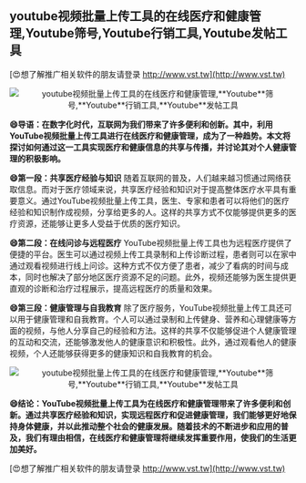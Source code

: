 ## **youtube视频批量上传工具的在线医疗和健康管理,**Youtube**筛号,**Youtube**行销工具,**Youtube**发帖工具**

[😍想了解推广相关软件的朋友请登录 http://www.vst.tw](http://www.vst.tw)

 <center><img src="https://vst.tw/MP4/tuiguang/png/0.png" alt="youtube视频批量上传工具的在线医疗和健康管理,**Youtube**筛号,**Youtube**行销工具,**Youtube**发帖工具"></center>

**😄导语：在数字化时代，互联网为我们带来了许多便利和创新。其中，利用YouTube视频批量上传工具进行在线医疗和健康管理，成为了一种趋势。本文将探讨如何通过这一工具实现医疗和健康信息的共享与传播，并讨论其对个人健康管理的积极影响。**

**😄第一段：共享医疗经验与知识**
随着互联网的普及，人们越来越习惯通过网络获取信息。而对于医疗领域来说，共享医疗经验和知识对于提高整体医疗水平具有重要意义。通过YouTube视频批量上传工具，医生、专家和患者可以将他们的医疗经验和知识制作成视频，分享给更多的人。这样的共享方式不仅能够提供更多的医疗资源，还能够让更多人受益于优质的医疗知识。

**😄第二段：在线问诊与远程医疗**
YouTube视频批量上传工具也为远程医疗提供了便捷的平台。医生可以通过视频上传工具录制和上传诊断过程，患者则可以在家中通过观看视频进行线上问诊。这种方式不仅方便了患者，减少了看病的时间与成本，同时也解决了部分地区医疗资源不足的问题。此外，视频还能够为医生提供更直观的诊断和治疗过程展示，提高远程医疗的质量和效果。

**😄第三段：健康管理与自我教育**
除了医疗服务，YouTube视频批量上传工具还可以用于健康管理和自我教育。个人可以通过录制和上传健身、营养和心理健康等方面的视频，与他人分享自己的经验和方法。这样的共享不仅能够促进个人健康管理的互动和交流，还能够激发他人的健康意识和积极性。此外，通过观看他人的健康视频，个人还能够获得更多的健康知识和自我教育的机会。

 <center><img src="https://vst.tw/MP4/tuiguang/png/3.png" alt="youtube视频批量上传工具的在线医疗和健康管理,**Youtube**筛号,**Youtube**行销工具,**Youtube**发帖工具"></center>

**😄结论：YouTube视频批量上传工具为在线医疗和健康管理带来了许多便利和创新。通过共享医疗经验和知识，实现远程医疗和促进健康管理，我们能够更好地保持身体健康，并以此推动整个社会的健康发展。随着技术的不断进步和应用的普及，我们有理由相信，在线医疗和健康管理将继续发挥重要作用，使我们的生活更加美好。**

[😍想了解推广相关软件的朋友请登录 http://www.vst.tw](http://www.vst.tw)



